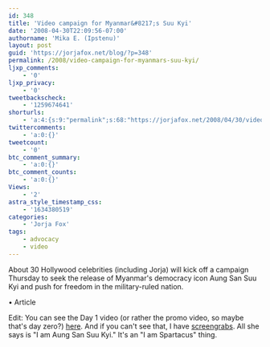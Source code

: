 ```yaml
---
id: 348
title: 'Video campaign for Myanmar&#8217;s Suu Kyi'
date: '2008-04-30T22:09:56-07:00'
authorname: 'Mika E. (Ipstenu)'
layout: post
guid: 'https://jorjafox.net/blog/?p=348'
permalink: /2008/video-campaign-for-myanmars-suu-kyi/
ljxp_comments:
    - '0'
ljxp_privacy:
    - '0'
tweetbackscheck:
    - '1259674641'
shorturls:
    - 'a:4:{s:9:"permalink";s:68:"https://jorjafox.net/2008/04/30/video-campaign-for-myanmars-suu-kyi/";s:7:"tinyurl";s:25:"http://tinyurl.com/lfygtv";s:4:"isgd";s:18:"http://is.gd/53RWm";s:5:"bitly";s:20:"http://bit.ly/4FGIKM";}'
twittercomments:
    - 'a:0:{}'
tweetcount:
    - '0'
btc_comment_summary:
    - 'a:0:{}'
btc_comment_counts:
    - 'a:0:{}'
Views:
    - '2'
astra_style_timestamp_css:
    - '1634380519'
categories:
    - 'Jorja Fox'
tags:
    - advocacy
    - video
---
```


About 30 Hollywood celebrities (including Jorja) will kick off a campaign Thursday to seek the release of Myanmar's democracy icon Aung San Suu Kyi and push for freedom in the military-ruled nation.

&bull; Article

Edit: You can see the Day 1 video (or rather the promo video, so maybe that's day zero?) <a href="http://www.burmaitcantwait.org/burmaitcantwait/">here</a>.  And if you can't see that, I have <a href="https://jorjafox.net/gallery/tv/advocacy/20080500-burma/">screengrabs</a>. All she says is "I am Aung San Suu Kyi."  It's an "I am Spartacus" thing.
